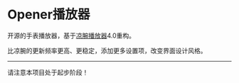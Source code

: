 # Opener播放器
开源的手表播放器，基于[凉腕播放器](https://github.com/Lscyzq/com.aliangmaker.media)4.0重构。

比凉腕的更新频率更高、更稳定，添加更多设置项，改变界面设计风格。

***

请注意本项目处于起步阶段！
